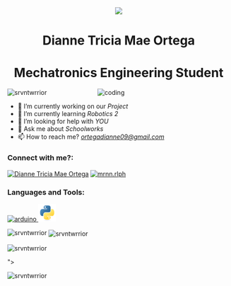 <div di="header" align="center">
  <img src="422042713_3138445486290649_1747988402462523868_n (1).gif" width="1200" lenght="1000"/>
</div>


<h1 align="center">Dianne Tricia Mae Ortega</h1>
<h1 align="center"> Mechatronics Engineering Student </h1>


<img align="right" alt="coding" width="300" lenght="600" src="https://media.giphy.com/media/RkDZq0dhhYHhxdFrJB/giphy.gif">

<p align="left"> <img src="https://komarev.com/ghpvc/?username=srvntwrrior&label=Profile%20views&color=0e75b6&style=flat" alt="srvntwrrior" /> </p>

- 🔭 I’m currently working on our *Project*
- 🌱 I’m currently learning *Robotics 2*
- 🤔 I’m looking for help with *YOU*
- 💬 Ask me about *Schoolworks*
- 📫 How to reach me? *ortegadianne09@gmail.com*

<h3 align="left">Connect with me?:</h3>
<p align="left">
<a href="https://www.facebook.com/dtm.ortega.09?mibextid=YMEMSu/" target="blank"><img align="center" src="https://raw.githubusercontent.com/rahuldkjain/github-profile-readme-generator/master/src/images/icons/Social/facebook-alt.svg" alt="Dianne Tricia Mae Ortega" height="40" width="40" /></a>
<a href="https://www.instagram.com/delphinium_dianne?igsh=MXIyaDVlNTdzOWFjOA%3D%3D&utm_source=qr" target="blank"><img align="center" src="https://raw.githubusercontent.com/rahuldkjain/github-profile-readme-generator/master/src/images/icons/Social/instagram.svg" alt="mrnn.rlph" height="40" width="40" /></a>
</p>

<h3 align="left">Languages and Tools:</h3>
<p align="left"> <a href="https://www.cprogramming.com/" target="_blank" rel="noreferrer"> <img src="https://cdn.worldvectorlogo.com/logos/arduino-1.svg" alt="arduino" width="40" height="40"/> </a> <a href="https://www.python.org" target="_blank" rel="noreferrer"> <a href="https://www.python.org" target="_blank" rel="noreferrer"> <img src="https://raw.githubusercontent.com/devicons/devicon/master/icons/python/python-original.svg" alt="python" width="40" height="40"/> </a> </p>

<p><img align="left" src="https://github-readme-stats.vercel.app/api/top-langs?username=srvntwrrior&show_icons=true&locale=en&layout=compact" alt="srvntwrrior" /></p>

<p>&nbsp;<img align="center" src="https://github-readme-stats.vercel.app/api?username=srvntwrrior&show_icons=true&locale=en" alt="srvntwrrior" /></p>

<p><img align="center" src="https://github-readme-streak-stats.herokuapp.com/?user=srvntwrrior&" alt="srvntwrrior" /></p>">

<p align="left"> <img src="https://komarev.com/ghpvc/?username=srvntwrrior&label=Profile%20views&color=0e75b6&style=flat" alt="srvntwrrior" /> </p>
